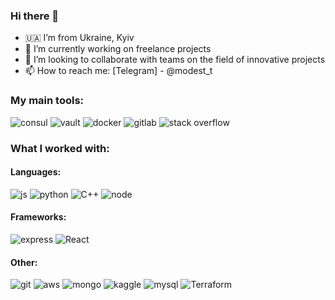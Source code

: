 ### Hi there 👋

- 🇺🇦 I’m from Ukraine, Kyiv
- 🔭 I’m currently working on freelance projects
- 👯 I’m looking to collaborate with teams on the field of innovative projects
- 📫 How to reach me: [Telegram] - @modest_t

### My main tools:

![consul](https://img.shields.io/badge/-consul%20-%23ffffff?style=for-the-badge&logo=consul)
![vault](https://img.shields.io/badge/Vault%20-%23000000.svg?&style=for-the-badge&logo=vault&logoColor=white)
![docker](https://img.shields.io/badge/docker%20-%230db7ed.svg?&style=for-the-badge&logo=docker&logoColor=white)
![gitlab](https://img.shields.io/badge/GitLab-330F63?style=for-the-badge&logo=gitlab&logoColor=white)
![stack overflow](https://img.shields.io/badge/Stack_Overflow-FE7A16?style=for-the-badge&logo=stack-overflow&logoColor=white)

### What I worked with:
#### Languages: 
![js](https://img.shields.io/badge/javascript%20-%23323330.svg?&style=for-the-badge&logo=javascript&logoColor=%23F7DF1E) ![python](https://img.shields.io/badge/python%20-%2314354C.svg?&style=for-the-badge&logo=python&logoColor=white) <img alt="C++" src="https://img.shields.io/badge/c++%20-%2300599C.svg?&style=for-the-badge&logo=c%2B%2B&ogoColor=white"/> ![node](https://img.shields.io/badge/node.js%20-%2343853D.svg?&style=for-the-badge&logo=node.js&logoColor=white)
#### Frameworks:
![express](https://img.shields.io/badge/express.js%20-%23404d59.svg?&style=for-the-badge) <img alt="React" src="https://img.shields.io/badge/react%20-%2320232a.svg?&style=for-the-badge&logo=react&logoColor=%2361DAFB"/>
#### Other:
![git](https://img.shields.io/badge/git%20-%23F05033.svg?&style=for-the-badge&logo=git&logoColor=white)
![aws](https://img.shields.io/badge/AWS%20-%23FF9900.svg?&style=for-the-badge&logo=amazon-aws&logoColor=white)
![mongo](https://img.shields.io/badge/MongoDB-%234ea94b.svg?&style=for-the-badge&logo=mongodb&logoColor=white)
![kaggle](https://img.shields.io/badge/Kaggle-20BEFF?style=for-the-badge&logo=Kaggle&logoColor=white)
![mysql](https://img.shields.io/badge/mysql-%2300f.svg?&style=for-the-badge&logo=mysql&logoColor=white)
 <img alt="Terraform" src="https://img.shields.io/badge/terraform%20-%235835CC.svg?&style=for-the-badge&logo=terraform&logoColor=white"/> 

